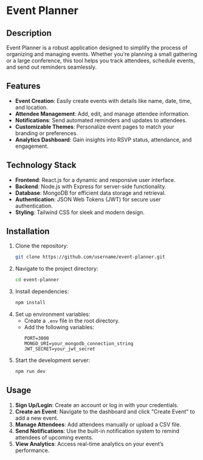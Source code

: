 # Event Planner

## Description

Event Planner is a robust application designed to simplify the process of organizing and managing events. Whether you’re planning a small gathering or a large conference, this tool helps you track attendees, schedule events, and send out reminders seamlessly.

## Features

- **Event Creation**: Easily create events with details like name, date, time, and location.
- **Attendee Management**: Add, edit, and manage attendee information.
- **Notifications**: Send automated reminders and updates to attendees.
- **Customizable Themes**: Personalize event pages to match your branding or preferences.
- **Analytics Dashboard**: Gain insights into RSVP status, attendance, and engagement.

## Technology Stack

- **Frontend**: React.js for a dynamic and responsive user interface.
- **Backend**: Node.js with Express for server-side functionality.
- **Database**: MongoDB for efficient data storage and retrieval.
- **Authentication**: JSON Web Tokens (JWT) for secure user authentication.
- **Styling**: Tailwind CSS for sleek and modern design.

## Installation

1. Clone the repository:
   ```bash
   git clone https://github.com/username/event-planner.git
   ```
2. Navigate to the project directory:
   ```bash
   cd event-planner
   ```
3. Install dependencies:
   ```bash
   npm install
   ```
4. Set up environment variables:
   - Create a `.env` file in the root directory.
   - Add the following variables:
     ```
     PORT=3000
     MONGO_URI=your_mongodb_connection_string
     JWT_SECRET=your_jwt_secret
     ```
5. Start the development server:
   ```bash
   npm run dev
   ```

## Usage

1. **Sign Up/Login**: Create an account or log in with your credentials.
2. **Create an Event**: Navigate to the dashboard and click "Create Event" to add a new event.
3. **Manage Attendees**: Add attendees manually or upload a CSV file.
4. **Send Notifications**: Use the built-in notification system to remind attendees of upcoming events.
5. **View Analytics**: Access real-time analytics on your event’s performance.
